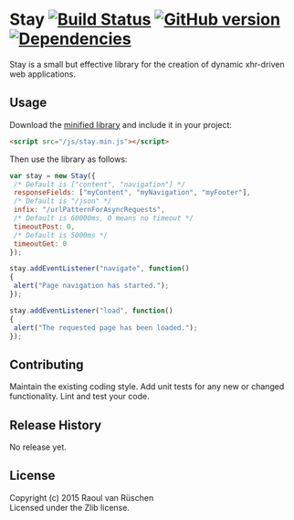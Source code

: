 # Stay  [![Build Status](https://travis-ci.org/vanruesc/stay.svg?branch=master)](https://travis-ci.org/vanruesc/stay) [![GitHub version](https://badge.fury.io/gh/vanruesc%2Fstay.svg)](http://badge.fury.io/gh/vanruesc%2Fstay) [![Dependencies](https://david-dm.org/vanruesc/stay.svg?branch=master)](https://david-dm.org/vanruesc/stay)

Stay is a small but effective library for the creation of dynamic xhr-driven web applications.

## Usage

Download the [minified library](http://vanruesc.github.io/stay/build/stay.min.js) and include it in your project:

```html
<script src="/js/stay.min.js"></script>
```

Then use the library as follows:

```javascript
var stay = new Stay({
 /* Default is ["content", "navigation"] */
 responseFields: ["myContent", "myNavigation", "myFooter"],
 /* Default is "/json" */
 infix: "/urlPatternForAsyncRequests",
 /* Default is 60000ms, 0 means no timeout */
 timeoutPost: 0,
 /* Default is 5000ms */
 timeoutGet: 0
});

stay.addEventListener("navigate", function()
{
 alert("Page navigation has started.");
});

stay.addEventListener("load", function()
{
 alert("The requested page has been loaded.");
});
```

## Contributing
Maintain the existing coding style. Add unit tests for any new or changed functionality. Lint and test your code.

## Release History
No release yet.

## License
Copyright (c) 2015 Raoul van Rüschen  
Licensed under the Zlib license.
